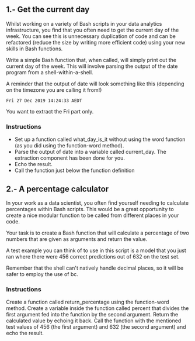 ## 1.- Get the current day
Whilst working on a variety of Bash scripts in your data analytics infrastructure, you find that you often need to get the current day of the week. You can see this is unnecessary duplication of code and can be refactored (reduce the size by writing more efficient code) using your new skills in Bash functions.

Write a simple Bash function that, when called, will simply print out the current day of the week. This will involve parsing the output of the date program from a shell-within-a-shell.

A reminder that the output of date will look something like this (depending on the timezone you are calling it from!)

```
Fri 27 Dec 2019 14:24:33 AEDT
```

You want to extract the Fri part only.

### Instructions

- Set up a function called what_day_is_it without using the word function (as you did using the function-word method).
- Parse the output of date into a variable called current_day. The extraction component has been done for you.
- Echo the result.
- Call the function just below the function definition

## 2.- A percentage calculator
In your work as a data scientist, you often find yourself needing to calculate percentages within Bash scripts. This would be a great opportunity to create a nice modular function to be called from different places in your code.

Your task is to create a Bash function that will calculate a percentage of two numbers that are given as arguments and return the value.

A test example you can think of to use in this script is a model that you just ran where there were 456 correct predictions out of 632 on the test set.

Remember that the shell can't natively handle decimal places, so it will be safer to employ the use of bc.

### Instructions

Create a function called return_percentage using the function-word method.
Create a variable inside the function called percent that divides the first argument fed into the function by the second argument.
Return the calculated value by echoing it back.
Call the function with the mentioned test values of 456 (the first argument) and 632 (the second argument) and echo the result.